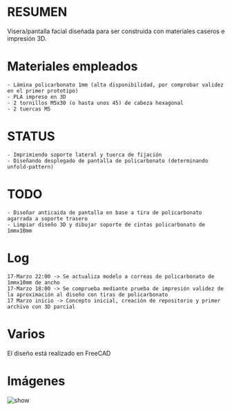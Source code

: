 # RESUMEN
Visera/pantalla facial diseñada para ser construida con materiales caseros e impresión 3D.

# Materiales empleados
    - Lámina policarbonato 1mm (alta disponibilidad, por comprobar validez en el primer prototipo)
    - PLA impreso en 3D
    - 2 tornillos M5x30 (o hasta unos 45) de cabeza hexagonal
    - 2 tuercas M5
 
# STATUS
    - Imprimiendo soporte lateral y tuerca de fijación
    - Diseñando desplegado de pantalla de policarbonato (determinando unfold-pattern)
    
# TODO
    - Diseñar anticaida de pantalla en base a tira de policarbonato agarrada a soporte trasero
    - Limpiar diseño 3D y dibujar soporte de cintas policarbonato de 1mmx10mm 

    
# Log
    17-Marzo 22:00 -> Se actualiza modelo a correas de policarbonato de 1mmx10mm de ancho
    17-Marzo 18:00 -> Se comprueba mediante prueba de impresión validez de la aproximación al diseño con tiras de policarbonato
    17 Marzo inicio -> Concepto inicial, creación de repositorio y primer archivo con 3D parcial
    

# Varios
El diseño está realizado en FreeCAD

# Imágenes
![show](https://1.bp.blogspot.com/-KHbE9EkTGlU/XnDR_iX0XYI/AAAAAAAAD1w/tLlWU66IeSM-9P5lm9MaA3_gy4TnAVJLACLcBGAsYHQ/s1600/imagen_visera.png)



